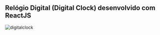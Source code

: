## Relógio Digital (Digital Clock) desenvolvido com ReactJS

![digitalclock](https://user-images.githubusercontent.com/97764446/219904390-6402fc28-68d4-41a8-a756-8c5dc2aed899.jpeg)
